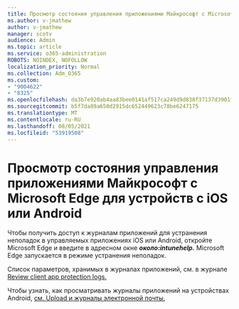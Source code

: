 ```yaml
---
title: Просмотр состояния управления приложениями Майкрософт с Microsoft Edge для устройств с iOS или Android
ms.author: v-jmathew
author: v-jmathew
manager: scotv
audience: Admin
ms.topic: article
ms.service: o365-administration
ROBOTS: NOINDEX, NOFOLLOW
localization_priority: Normal
ms.collection: Adm_O365
ms.custom:
- "9004622"
- "8325"
ms.openlocfilehash: da3b7e920ab4aa83bee0141af517ca249d9d838f37137d3901f6841b98ba9aae
ms.sourcegitcommit: b5f7da89a650d2915dc652449623c78be6247175
ms.translationtype: MT
ms.contentlocale: ru-RU
ms.lasthandoff: 08/05/2021
ms.locfileid: "53919508"
---
```

# <a name="view-the-management-status-of-microsoft-apps-using-microsoft-edge-for-ios-or-android-devices"></a>Просмотр состояния управления приложениями Майкрософт с Microsoft Edge для устройств с iOS или Android

Чтобы получить доступ к журналам приложений для устранения неполадок в управляемых приложениях iOS или Android, откройте Microsoft Edge и введите в адресном окне ***около:intunehelp.*** Microsoft Edge запускается в режиме устранения неполадок.

Список параметров, хранимых в журналах приложений, см. в журнале [Review client app protection logs.](https://go.microsoft.com/fwlink/?linkid=2141401)

Чтобы узнать, как просматривать журналы приложений на устройствах Android, [см. Upload и журналы электронной почты.](https://go.microsoft.com/fwlink/?linkid=2141408)
